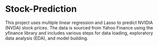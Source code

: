 # Stock-Prediction
This project uses multiple linear regression and Lasso to predict NVIDIA (NVDA) stock prices. The data is sourced from Yahoo Finance using the yfinance library and includes various steps for data loading, exploratory data analysis (EDA), and model building.

